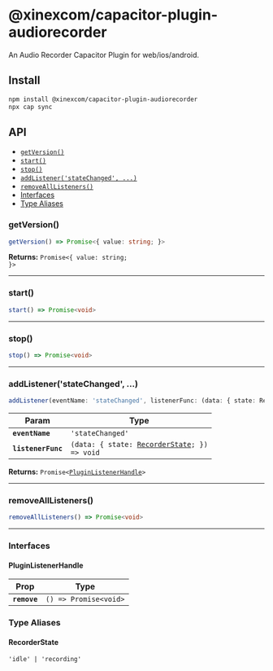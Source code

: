 # @xinexcom/capacitor-plugin-audiorecorder

An Audio Recorder Capacitor Plugin for web/ios/android.

## Install

```bash
npm install @xinexcom/capacitor-plugin-audiorecorder
npx cap sync
```

## API

<docgen-index>

* [`getVersion()`](#getversion)
* [`start()`](#start)
* [`stop()`](#stop)
* [`addListener('stateChanged', ...)`](#addlistenerstatechanged-)
* [`removeAllListeners()`](#removealllisteners)
* [Interfaces](#interfaces)
* [Type Aliases](#type-aliases)

</docgen-index>

<docgen-api>
<!--Update the source file JSDoc comments and rerun docgen to update the docs below-->

### getVersion()

```typescript
getVersion() => Promise<{ value: string; }>
```

**Returns:** <code>Promise&lt;{ value: string; }&gt;</code>

--------------------


### start()

```typescript
start() => Promise<void>
```

--------------------


### stop()

```typescript
stop() => Promise<void>
```

--------------------


### addListener('stateChanged', ...)

```typescript
addListener(eventName: 'stateChanged', listenerFunc: (data: { state: RecorderState; }) => void) => Promise<PluginListenerHandle>
```

| Param              | Type                                                                                   |
| ------------------ | -------------------------------------------------------------------------------------- |
| **`eventName`**    | <code>'stateChanged'</code>                                                            |
| **`listenerFunc`** | <code>(data: { state: <a href="#recorderstate">RecorderState</a>; }) =&gt; void</code> |

**Returns:** <code>Promise&lt;<a href="#pluginlistenerhandle">PluginListenerHandle</a>&gt;</code>

--------------------


### removeAllListeners()

```typescript
removeAllListeners() => Promise<void>
```

--------------------


### Interfaces


#### PluginListenerHandle

| Prop         | Type                                      |
| ------------ | ----------------------------------------- |
| **`remove`** | <code>() =&gt; Promise&lt;void&gt;</code> |


### Type Aliases


#### RecorderState

<code>'idle' | 'recording'</code>

</docgen-api>
